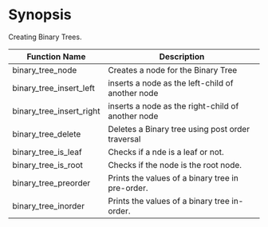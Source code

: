 # Synopsis

Creating Binary Trees.

|Function Name|Description |
|--------------|------------|
|binary_tree_node| Creates a node for the Binary Tree|
|binary_tree_insert_left|inserts a node as the left-child of another node|
|binary_tree_insert_right|inserts a node as the right-child of another node|
|binary_tree_delete| Deletes a Binary tree using post order traversal|
|binary_tree_is_leaf|Checks if a nde is a leaf or not.|
|binary_tree_is_root|Checks if the node is the root node.|
|binary_tree_preorder|Prints the values of a binary tree in pre-order.|
|binary_tree_inorder|Prints the values of a binary tree in-order.|
